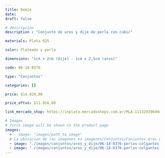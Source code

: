 ```yaml
---
title: Demie
date: 
draft: false

# descripcion
description : "Conjunto de aros y dije de perla con cubic"

materials: Plata 925

color: Plateado y perla

dimensions: "1cm x 2cm (dije) - 1cm x 2,5cm (aros)"

code: 06-18-0376

type: "Conjuntos"

categories: []

price: $14.020,00

price_eftvo: $11.916,00

link_mercado_shop: https://inplata.mercadoshops.com.ar/MLA-1113243969demie-_JM

# Images
# first image will be shown in the product page
images:
  # - image: "images/path_to_image"
  # La ubicacion de las imagenes es imagenes/Conjuntos/Conjuntos.Aros y Dije/06-18-0376-demie
  - image: "./images/conjuntos/aros_y_dije/06-18-0376-perlas-colgantes-con-cubic_a.JPG"
  - image: "./images/conjuntos/aros_y_dije/06-18-0376-perlas-colgantes-con-cubic_b.JPG"
---
```

